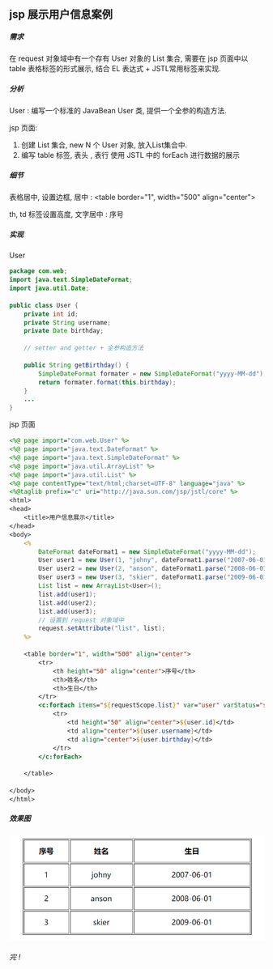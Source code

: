 ## jsp 展示用户信息案例

##### 需求

在 request 对象域中有一个存有 User 对象的 List 集合, 需要在 jsp 页面中以 table 表格标签的形式展示, 结合 EL 表达式 + JSTL常用标签来实现.



##### 分析

User : 编写一个标准的 JavaBean User 类, 提供一个全参的构造方法.

jsp 页面: 

1. 创建 List 集合, new N 个 User 对象, 放入List集合中.
2. 编写 table 标签, 表头 <th> , 表行 <tr>  使用 JSTL 中的 forEach 进行数据的展示



##### 细节

表格居中, 设置边框, 居中 : <table border="1", width="500" align="center">

th, td 标签设置高度, 文字居中 :  <th height="50" align="center">序号</th>



##### 实现

User

```java
package com.web;
import java.text.SimpleDateFormat;
import java.util.Date;

public class User {
    private int id;
    private String username;
    private Date birthday;

	// setter and getter + 全参构造方法

    public String getBirthday() {
        SimpleDateFormat formater = new SimpleDateFormat("yyyy-MM-dd");
        return formater.format(this.birthday);
    }
	...
}

```



jsp 页面

```jsp
<%@ page import="com.web.User" %>
<%@ page import="java.text.DateFormat" %>
<%@ page import="java.text.SimpleDateFormat" %>
<%@ page import="java.util.ArrayList" %>
<%@ page import="java.util.List" %>
<%@ page contentType="text/html;charset=UTF-8" language="java" %>
<%@taglib prefix="c" uri="http://java.sun.com/jsp/jstl/core" %>
<html>
<head>
    <title>用户信息展示</title>
</head>
<body>
    <%
        DateFormat dateFormat1 = new SimpleDateFormat("yyyy-MM-dd");
        User user1 = new User(1, "johny", dateFormat1.parse("2007-06-01"));
        User user2 = new User(2, "anson", dateFormat1.parse("2008-06-01"));
        User user3 = new User(3, "skier", dateFormat1.parse("2009-06-01"));
        List list = new ArrayList<User>();
        list.add(user1);
        list.add(user2);
        list.add(user3);
        // 设置到 request 对象域中
        request.setAttribute("list", list);
    %>

    <table border="1", width="500" align="center">
        <tr>
            <th height="50" align="center">序号</th>
            <th>姓名</th>
            <th>生日</th>
        </tr>
        <c:forEach items="${requestScope.list}" var="user" varStatus="s">
            <tr>
                <td height="50" align="center">${user.id}</td>
                <td align="center">${user.username}</td>
                <td align="center">${user.birthday}</td>
            </tr>
        </c:forEach>

    </table>

</body>
</html>
```





##### 效果图

![1574954716266](06_jsp展示用户数据案例.assets/1574954716266.png)



###### 完 ! 